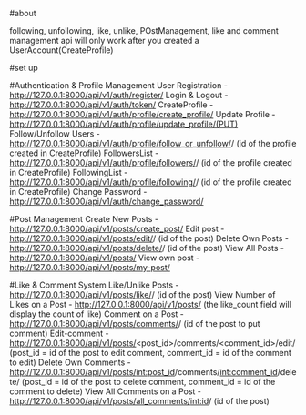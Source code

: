 #about
 
following, unfollowing, like, unlike, POstManagement, like and comment management api will only work after you created a UserAccount(CreateProfile)


#set up


#Authentication & Profile Management
		User Registration -  http://127.0.0.1:8000/api/v1/auth/register/
		Login & Logout -  http://127.0.0.1:8000/api/v1/auth/token/
		CreateProfile -   http://127.0.0.1:8000/api/v1/auth/profile/create_profile/
		Update Profile -  http://127.0.0.1:8000/api/v1/auth/profile/update_profile/(PUT)
		Follow/Unfollow Users -  http://127.0.0.1:8000/api/v1/auth/profile/follow_or_unfollow/<id>/ (id of the profile created in CreateProfile)
		FollowersList -  http://127.0.0.1:8000/api/v1/auth/profile/followers/<id>/ (id of the profile created in CreateProfile)
		FollowingList -   http://127.0.0.1:8000/api/v1/auth/profile/following/<id>/ (id of the profile created in CreateProfile)
		Change Password -  http://127.0.0.1:8000/api/v1/auth/change_password/


#Post Management
		Create New Posts -   http://127.0.0.1:8000/api/v1/posts/create_post/
		Edit post -  http://127.0.0.1:8000/api/v1/posts/edit/<id>/ (id of the post)
		Delete Own Posts -  http://127.0.0.1:8000/api/v1/posts/delete/<id>/ (id of the post)
		View All Posts -   http://127.0.0.1:8000/api/v1/posts/ 
		View own post -	 http://127.0.0.1:8000/api/v1/posts/my-post/


#Like & Comment System
		Like/Unlike Posts -   http://127.0.0.1:8000/api/v1/posts/like/<id>/ (id of the post)
		View Number of Likes on a Post -  http://127.0.0.1:8000/api/v1/posts/ (the like_count field will display the count of like)
		Comment on a Post -  http://127.0.0.1:8000/api/v1/posts/comments/<id>/ (id of the post to put comment)
		Edit-comment -  http://127.0.0.1:8000/api/v1/posts/<post_id>/comments/<comment_id>/edit/ (post_id = id of the post to edit comment, comment_id = id of the comment to edit)
		Delete Own Comments -  http://127.0.0.1:8000/api/v1/posts/<int:post_id>/comments/<int:comment_id>/delete/ (post_id = id of the post to delete comment, comment_id = id of the comment to delete)
		View All Comments on a Post - http://127.0.0.1:8000/api/v1/posts/all_comments/<int:id>/ (id of the post)
		
		
		

		
